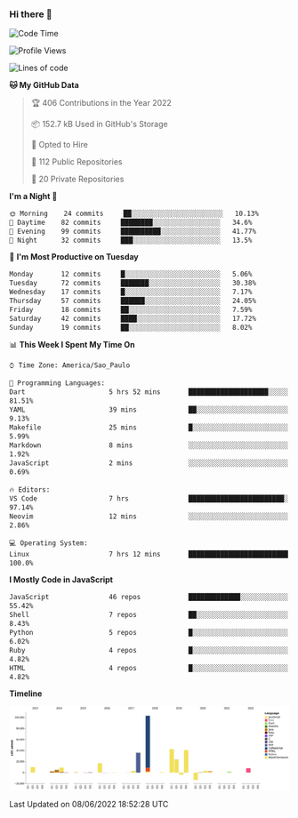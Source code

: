 ### Hi there 👋

<!--START_SECTION:waka-->
![Code Time](http://img.shields.io/badge/Code%20Time-0%20secs-blue)

![Profile Views](http://img.shields.io/badge/Profile%20Views-0-blue)

![Lines of code](https://img.shields.io/badge/From%20Hello%20World%20I%27ve%20Written-298%20Thousand%20lines%20of%20code-blue)

**🐱 My GitHub Data** 

> 🏆 406 Contributions in the Year 2022
 > 
> 📦 152.7 kB Used in GitHub's Storage 
 > 
> 💼 Opted to Hire
 > 
> 📜 112 Public Repositories 
 > 
> 🔑 20 Private Repositories  
 > 
**I'm a Night 🦉** 

```text
🌞 Morning    24 commits     ██░░░░░░░░░░░░░░░░░░░░░░░   10.13% 
🌆 Daytime    82 commits     ████████░░░░░░░░░░░░░░░░░   34.6% 
🌃 Evening    99 commits     ██████████░░░░░░░░░░░░░░░   41.77% 
🌙 Night      32 commits     ███░░░░░░░░░░░░░░░░░░░░░░   13.5%

```
📅 **I'm Most Productive on Tuesday** 

```text
Monday       12 commits     █░░░░░░░░░░░░░░░░░░░░░░░░   5.06% 
Tuesday      72 commits     ███████░░░░░░░░░░░░░░░░░░   30.38% 
Wednesday    17 commits     █░░░░░░░░░░░░░░░░░░░░░░░░   7.17% 
Thursday     57 commits     ██████░░░░░░░░░░░░░░░░░░░   24.05% 
Friday       18 commits     ██░░░░░░░░░░░░░░░░░░░░░░░   7.59% 
Saturday     42 commits     ████░░░░░░░░░░░░░░░░░░░░░   17.72% 
Sunday       19 commits     ██░░░░░░░░░░░░░░░░░░░░░░░   8.02%

```


📊 **This Week I Spent My Time On** 

```text
⌚︎ Time Zone: America/Sao_Paulo

💬 Programming Languages: 
Dart                     5 hrs 52 mins       ████████████████████░░░░░   81.51% 
YAML                     39 mins             ██░░░░░░░░░░░░░░░░░░░░░░░   9.13% 
Makefile                 25 mins             █░░░░░░░░░░░░░░░░░░░░░░░░   5.99% 
Markdown                 8 mins              ░░░░░░░░░░░░░░░░░░░░░░░░░   1.92% 
JavaScript               2 mins              ░░░░░░░░░░░░░░░░░░░░░░░░░   0.69%

🔥 Editors: 
VS Code                  7 hrs               ████████████████████████░   97.14% 
Neovim                   12 mins             ░░░░░░░░░░░░░░░░░░░░░░░░░   2.86%

💻 Operating System: 
Linux                    7 hrs 12 mins       █████████████████████████   100.0%

```

**I Mostly Code in JavaScript** 

```text
JavaScript               46 repos            █████████████░░░░░░░░░░░░   55.42% 
Shell                    7 repos             ██░░░░░░░░░░░░░░░░░░░░░░░   8.43% 
Python                   5 repos             █░░░░░░░░░░░░░░░░░░░░░░░░   6.02% 
Ruby                     4 repos             █░░░░░░░░░░░░░░░░░░░░░░░░   4.82% 
HTML                     4 repos             █░░░░░░░░░░░░░░░░░░░░░░░░   4.82%

```


**Timeline**

![Chart not found](https://raw.githubusercontent.com/jampow/jampow/master/charts/bar_graph.png) 


 Last Updated on 08/06/2022 18:52:28 UTC
<!--END_SECTION:waka-->

